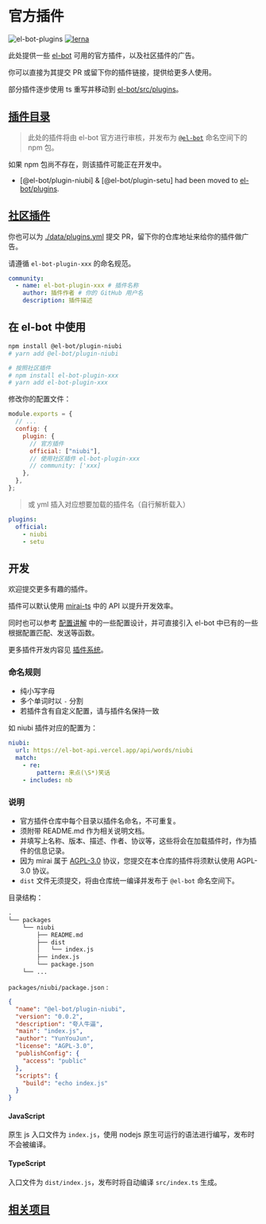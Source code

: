 # 官方插件

![el-bot-plugins](https://github.com/ElpsyCN/el-bot-plugins/workflows/el-bot-plugins/badge.svg)
[![lerna](https://img.shields.io/badge/maintained%20with-lerna-cc00ff.svg)](https://lerna.js.org/)

此处提供一些 [el-bot](https://github.com/YunYouJun/el-bot/) 可用的官方插件，以及社区插件的广告。

你可以直接为其提交 PR 或留下你的插件链接，提供给更多人使用。

部分插件逐步使用 ts 重写并移动到 [el-bot/src/plugins](https://github.com/YunYouJun/el-bot/blob/dev/src/plugins/)。

## [插件目录](./TOC.md)

> 此处的插件将由 el-bot 官方进行审核，并发布为 [`@el-bot`](https://www.npmjs.com/org/el-bot) 命名空间下的 npm 包。

如果 npm 包尚不存在，则该插件可能正在开发中。

- [@el-bot/plugin-niubi] & [@el-bot/plugin-setu] had been moved to [el-bot/plugins](https://github.com/YunYouJun/el-bot/tree/dev/plugins).

## [社区插件](https://elpsy.cn/el-bot-plugins/community.html)

你也可以为 [./data/plugins.yml](./data/plugins.yml) 提交 PR，留下你的仓库地址来给你的插件做广告。

请遵循 `el-bot-plugin-xxx` 的命名规范。

```yaml
community:
  - name: el-bot-plugin-xxx # 插件名称
    author: 插件作者 # 你的 GitHub 用户名
    description: 插件描述
```

## 在 el-bot 中使用

```sh
npm install @el-bot/plugin-niubi
# yarn add @el-bot/plugin-niubi

# 按照社区插件
# npm install el-bot-plugin-xxx
# yarn add el-bot-plugin-xxx
```

修改你的配置文件：

```js
module.exports = {
  // ...
  config: {
    plugin: {
      // 官方插件
      official: ["niubi"],
      // 使用社区插件 el-bot-plugin-xxx
      // community: ['xxx]
    },
  },
};
```

> 或 yml 插入对应想要加载的插件名（自行解析载入）

```yaml
plugins:
  official:
    - niubi
    - setu
```

## 开发

欢迎提交更多有趣的插件。

插件可以默认使用 [mirai-ts](https://github.com/YunYouJun/mirai-ts) 中的 API 以提升开发效率。

同时也可以参考 [配置讲解](https://docs.bot.elpsy.cn/config.html) 中的一些配置设计，并可直接引入 el-bot 中已有的一些根据配置匹配、发送等函数。

更多插件开发内容见 [插件系统](https://docs.bot.elpsy.cn/plugins/)。

### 命名规则

- 纯小写字母
- 多个单词时以 `-` 分割
- 若插件含有自定义配置，请与插件名保持一致

如 niubi 插件对应的配置为：

```yaml
niubi:
  url: https://el-bot-api.vercel.app/api/words/niubi
  match:
    - re:
        pattern: 来点(\S*)笑话
    - includes: nb
```

### 说明

- 官方插件仓库中每个目录以插件名命名，不可重复。
- 须附带 README.md 作为相关说明文档。
- 并填写上名称、版本、描述、作者、协议等，这些将会在加载插件时，作为插件的信息记录。
- 因为 mirai 属于 [AGPL-3.0](https://github.com/mamoe/mirai/blob/master/LICENSE) 协议，您提交在本仓库的插件将须默认使用 AGPL-3.0 协议。
- `dist` 文件无须提交，将由仓库统一编译并发布于 `@el-bot` 命名空间下。

目录结构：

```txt
.
└── packages
    └── niubi
        ├── README.md
        ├── dist
        │   └── index.js
        ├── index.js
        └── package.json
    └── ...
```

`packages/niubi/package.json` :

```json
{
  "name": "@el-bot/plugin-niubi",
  "version": "0.0.2",
  "description": "夸人牛逼",
  "main": "index.js",
  "author": "YunYouJun",
  "license": "AGPL-3.0",
  "publishConfig": {
    "access": "public"
  },
  "scripts": {
    "build": "echo index.js"
  }
}
```

#### JavaScript

原生 js 入口文件为 `index.js`，使用 nodejs 原生可运行的语法进行编写，发布时不会被编译。

#### TypeScript

入口文件为 `dist/index.js`，发布时将自动编译 `src/index.ts` 生成。

## [相关项目](https://github.com/YunYouJun/el-bot#相关项目)
